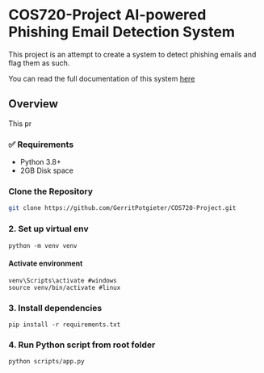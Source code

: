 # COS720-Project AI-powered Phishing Email Detection System
This project is an attempt to create a system to detect phishing emails and flag them as such.

You can read the full documentation of this system [here](https://docs.google.com/document/d/1QiZhRmZaaqoKgAfgIVMSasK25xp9NmGMeZFUVtL5rIo/edit?usp=sharing)

## Overview
This pr

### ✅ Requirements
- Python 3.8+
- 2GB Disk space

### Clone the Repository
```bash
git clone https://github.com/GerritPotgieter/COS720-Project.git
```

### 2. Set up virtual env
```
python -m venv venv
```
#### Activate environment
```
venv\Scripts\activate #windows
source venv/bin/activate #linux
```
### 3. Install dependencies
```
pip install -r requirements.txt
```
### 4. Run Python script from root folder
```
python scripts/app.py 
```




